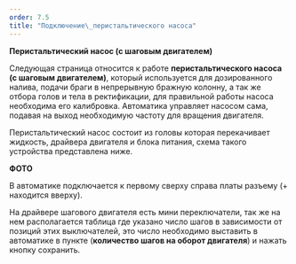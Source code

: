 ```yaml
---
order: 7.5
title: "Подключение\_перистальтического насоса"
---
```


**Перистальтический насос (с шаговым двигателем)**



Следующая страница относится к работе **перистальтического насоса (с шаговым двигателем)**, который используется для дозированного налива, подачи браги в непрерывную бражную колонну, а так же отбора голов и тела в ректификации, для правильной работы насоса необходима его калибровка. Автоматика управляет насосом сама, подавая на выход необходимую частоту для вращения двигателя.

Перистальтический насос состоит из головы которая перекачивает жидкость, драйвера двигателя и блока питания, схема такого устройства представлена ниже.

**ФОТО**

В автоматике подключается к первому сверху справа платы разъему (+ находится вверху).

На драйвере шагового двигателя есть мини переключатели, так же на нем располагается таблица где указано число шагов в зависимости от позиций этих выключателей, это число необходимо выставить в автоматике в пункте (**количество шагов на оборот двигателя**) и нажать кнопку сохранить.